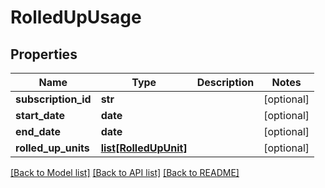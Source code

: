 # RolledUpUsage

## Properties
Name | Type | Description | Notes
------------ | ------------- | ------------- | -------------
**subscription_id** | **str** |  | [optional] 
**start_date** | **date** |  | [optional] 
**end_date** | **date** |  | [optional] 
**rolled_up_units** | [**list[RolledUpUnit]**](RolledUpUnit.md) |  | [optional] 

[[Back to Model list]](../README.md#documentation-for-models) [[Back to API list]](../README.md#documentation-for-api-endpoints) [[Back to README]](../README.md)


